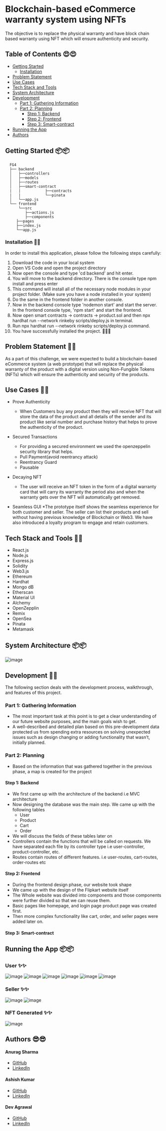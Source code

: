 # Blockchain-based eCommerce warranty system using NFTs

The objective is to replace the physical warranty and have block chain based warranty using NFT which will ensure authenticity and security.

## Table of Contents  😍😍
- [Getting Started](#getting-started-)
	- [Installation](#installation-)
- [Problem Statement](#problem-statement-)
- [Use Cases](#use-cases-)
- [Tech Stack and Tools](#tech-stack-and-tools-)
- [System Architecture](#system-architecture-)
- [Development](#development-)
    - [Part 1: Gathering Information](#part-1-gathering-information)
    - [Part 2: Planning](#part-2-planning)
	  - [Step 1: Backend](#step-1-backend)
	  - [Step 2: Frontend](#step-2-frontend)
	  - [Step 3: Smart-contract](#step-3-smart-contract)
- [Running the App](#running-the-app-)
- [Authors](#authors-)

## Getting Started 📦📦
```
  FG4
  ├── backend
  │   ├──controllers
  │   ├──models
  │   ├──routes
  │   ├──smart-contract
  |   |		      ├──contracts
  |   |		      └──pinata
  │   └──app.js
  └── frontend
      └──src
      	 ├──actions.js
         ├──components
	 ├──pages
	 ├──index.js
	 └──app.js
```

### Installation 💫💫

In order to install this application, please follow the following steps carefully:

1. Download the code in your local system
2. Open VS Code and open the project directory
3. Now open the console and type 'cd backend' and hit enter.
4. You will move to the backend directory. There is the console type npm install and press enter
5. This command will install all of the necessary node modules in your project folder. (Make sure you have a node      installed in your system)
6. Do the same in the frontend folder in another console.
7. Now in the backend console type 'nodemon start' and start the server. In the frontend console type, 'npm start' and start the frontend.
8. Now open smart contracts -> contracts -> product.sol and then npx hardhat run --network rinkeby scripts/deploy.js in terminal.
9. Run npx hardhat run --network rinkeby scripts/deploy.js command.
10. You have successfully installed the project. 🎉🎉🎉

## Problem Statement 🤞🤞

As a part of this challenge, we were expected to build a blockchain-based eCommerce system (a web prototype) that will replace the physical warranty of the product with a digital version using Non-Fungible Tokens (NFTs) which will ensure the authenticity and security of the products.

## Use Cases 💪💪

* Prove Authenticity
  * When Customers buy any product then they will receive NFT that will store the data of the product and all details of the sender and its product like serial number and purchase history that helps to prove the authenticity of the product.

* Secured Transactions
  * For providing a secured environment we used the openzeppelin security library that helps.
  *  Pull Payment(avoid reentrancy attack) 
  *  Reentrancy Guard 
  *  Pausable
 
* Decaying NFT
  * The user will receive an NFT token in the form of a digital warranty card that will carry its warranty
    the period also and when the warranty gets over the NFT will automatically get removed.
    
* Seamless GUI
  *The prototype itself shows the seamless experience for both customer and seller. The seller can list their products and sell without having previous knowledge of Blockchain or Web3. We have also introduced a loyalty program to engage and retain customers. 
  
## Tech Stack and Tools 💫💫
* React.js
* Node.js
* Express.js
* Solidity
* Web3.js
* Ethereum
* Hardhat
* Mongo dB
* Etherscan
* Material UI
* Alchemy
* OpenZepplin
* Remix
* OpenSea
* Pinata
* Metamask

## System Architecture 📦📦
![image](https://user-images.githubusercontent.com/77338386/182043722-586d221b-f238-45a8-82f9-e3d32dadd754.png)

## Development 💫💫

The following section deals with the development process, walkthrough, and features of this project.

### Part 1: Gathering Information

* The most important task at this point is to get a clear understanding of our future website purposes, and the main goals wish to get.
* A well-described and detailed plan based on this pre-development data protected us from spending extra resources on solving unexpected issues such as design changing or adding functionality that wasn’t, initially planned.

### Part 2: Planning

* Based on the information that was gathered together in the previous phase, a map is created for the project

#### Step 1: Backend

* We first came up with the architecture of the backend i.e MVC architecture
* Now designing the database was the main step. We came up with the following tables
  * User
  * Product
  * Cart
  * Order
* We will discuss the fields of these tables later on
* Controllers contain the functions that will be called on requests. We have separated each file by its controller type i.e user-controller, product-controller, etc.
* Routes contain routes of different features. i.e user-routes, cart-routes, order-routes etc
  
#### Step 2: Frontend

* During the frontend design phase, our website took shape
* We came up with the design of the Flipkart website itself
* The Whole website was divided into components and those components were further divided so that we can reuse them.
* Basic pages like homepage, and login page product page was created first.
* Then more complex functionality like cart, order, and seller pages were added later on.

#### Step 3: Smart-contract

## Running the App 📦📦

### User ✨✨

![image](https://user-images.githubusercontent.com/82510045/182043924-012b05d1-0e97-4812-8852-eb8c8cf236f9.png)
![image](https://user-images.githubusercontent.com/82510045/182043952-5b49f19f-5e4b-4427-bf69-cee6641b8b2d.png)
![image](https://user-images.githubusercontent.com/82510045/182043971-6afd7d0b-8b7f-4195-9b4f-1c2bcdb5b773.png)
![image](https://user-images.githubusercontent.com/82510045/182043996-a80d47d2-6da1-42da-b616-6520657d0e2b.png)
![image](https://user-images.githubusercontent.com/82510045/182044019-72e19188-3362-43d5-9fdf-4dfd00ca4332.png)
![image](https://user-images.githubusercontent.com/82510045/182044131-71929d5c-9fdd-470d-9b3e-74b205f65493.png)

### Seller ✨✨

![image](https://user-images.githubusercontent.com/82510045/182044062-2a31fb9d-7d6f-42ea-871e-d0cf064c5c5e.png)
![image](https://user-images.githubusercontent.com/82510045/182044076-51375d2e-36e7-478f-b6e1-57aa5e19fb71.png)

### NFT Generated ✨✨

![image](https://user-images.githubusercontent.com/82510045/182044362-479e5950-d1b7-475c-bb77-d51dbebc1524.png)


## Authors 😎😎

#### Anurag Sharma
* [GitHub](https://github.com/AnuragSharma122)
* [LinkedIn](https://www.linkedin.com/in/anurag-sharma-77212b203/)

#### Ashish Kumar
* [GitHub](https://github.com/ASHISHKUMAR2411)
* [LinkedIn](https://www.linkedin.com/in/ashish-kumar-3100b3201/)

#### Dev Agrawal
* [GitHub](https://github.com/DevAgrawal1112)
* [LinkedIn](https://www.linkedin.com/in/dev-agrawal-223b211bb/)

